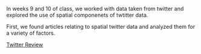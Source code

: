 In weeks 9 and 10 of class, we worked with data taken from twitter and explored the use of spatial componenets of twtitter data.

First, we found articles relating to spatial twitter data and analyzed them for a variety of factors.  

[Twitter Review](review.md)
